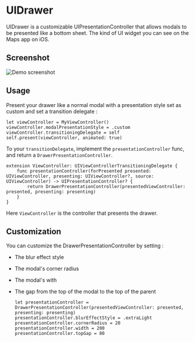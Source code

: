 # UIDrawer
UIDrawer is a customizable UIPresentationController that allows modals to be presented like a bottom sheet. The kind of UI widget you can see on the Maps app on iOS.

## Screenshot

![Demo screenshot](https://raw.githubusercontent.com/Que20/UIDrawer/master/demo.gif)

## Usage

Present your drawer like a normal modal with a presentation style set as custom and set a transition delegate :

    let viewController = MyViewController()
    viewController.modalPresentationStyle = .custom
    viewController.transitioningDelegate = self
    self.present(viewController, animated: true)

To your `transitionDelegate`, implement the `presentationController` func, and return a `DrawerPresentationController`.

    extension ViewController: UIViewControllerTransitioningDelegate {
        func presentationController(forPresented presented: UIViewController, presenting: UIViewController?, source: UIViewController) -> UIPresentationController? {
            return DrawerPresentationController(presentedViewController: presented, presenting: presenting)
        }
    }

Here `ViewController` is the controller that presents the drawer.

## Customization

You can customize the DrawerPresentationController by setting :
- The blur effect style
- The modal's corner radius
- The modal's with
- The gap from the top of the modal to the top of the parent

      let presentationController = DrawerPresentationController(presentedViewController: presented, presenting: presenting)
      presentationController.blurEffectStyle = .extraLight
      presentationController.cornerRadius = 20
      presentationController.width = 200
      presentationController.topGap = 80
